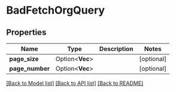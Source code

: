 # BadFetchOrgQuery

## Properties

Name | Type | Description | Notes
------------ | ------------- | ------------- | -------------
**page_size** | Option<**Vec<String>**> |  | [optional]
**page_number** | Option<**Vec<String>**> |  | [optional]

[[Back to Model list]](../README.md#documentation-for-models) [[Back to API list]](../README.md#documentation-for-api-endpoints) [[Back to README]](../README.md)


